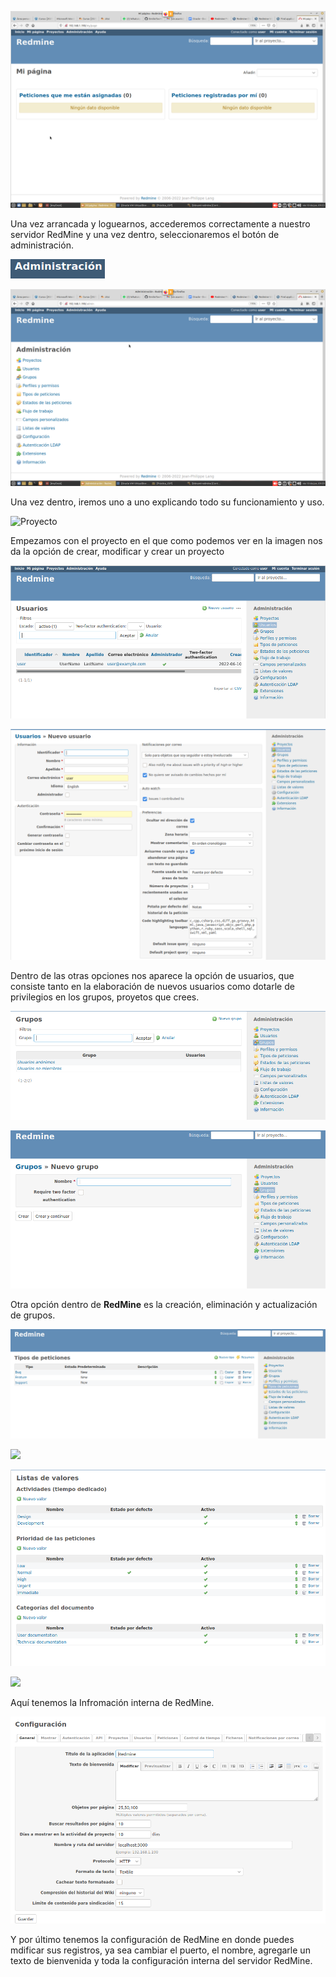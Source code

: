 ![Inicio](../IMG/Inicio-de-sesion-redmine.png)

Una vez arrancada y loguearnos, accederemos correctamente a nuestro servidor RedMine y una vez dentro, seleccionaremos el botón de administración.

![Administración](../IMG/Admin.png)


![Opciones](../IMG/Admin-opciones.png)

Una vez dentro, iremos uno a uno explicando todo su funcionamiento y uso.

![Proyecto](../IMG/creación-proyecto-ejemplo.png)

Empezamos con el proyecto en el que como podemos ver en la imagen nos da la opción de crear, modificar y crear un proyecto

![Usuarios](../IMG/Usuarios-RedMine.png)

![Creación](../IMG/creacion-usuarios.png)

Dentro de las otras opciones nos aparece la opción de usuarios, que consiste tanto en la elaboración de nuevos usuarios como dotarle de privilegios en los grupos, proyetos que crees.

![Grupos](../IMG/Grupos-RedMine.png)

![Creación2](../IMG/creacion-grupos.png)

Otra opción dentro de **RedMine** es la creación, eliminación y actualización de grupos.

![](../IMG/tipo-de-peticiones.png)



![](../IMG/crear-peticion.png)


![](../IMG/lista-de-valores.png)


![](../IMG/Información-de-RedMine.png)

Aquí tenemos la Infromación interna de RedMine.

![](../IMG/configuracio-redmine.png)

Y por último tenemos la configuración de RedMine en donde puedes mdificar sus registros, ya sea cambiar el puerto, el nombre, agregarle un texto de bienvenida y toda la configuración interna del servidor RedMine.
